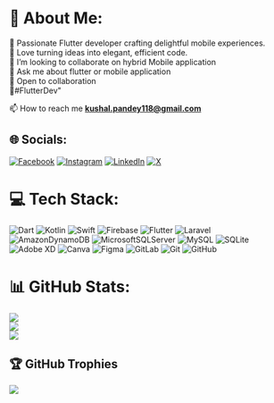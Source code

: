 # 💫 About Me:

🔭 Passionate Flutter developer crafting delightful mobile experiences.<br> 💙 Love turning ideas into elegant, efficient code.<br>👯 I’m looking to collaborate on hybrid Mobile application <br>💬 Ask me about flutter or mobile application <br> 🚀 Open to collaboration<br>🌟#FlutterDev"

📫 How to reach me **kushal.pandey118@gmail.com**

## 🌐 Socials:

[![Facebook](https://img.shields.io/badge/Facebook-%231877F2.svg?logo=Facebook&logoColor=white)](https://facebook.com/www.facebook.com/re.kushal) [![Instagram](https://img.shields.io/badge/Instagram-%23E4405F.svg?logo=Instagram&logoColor=white)](https://instagram.com/re.kushal) [![LinkedIn](https://img.shields.io/badge/LinkedIn-%230077B5.svg?logo=linkedin&logoColor=white)](https://linkedin.com/in/https://www.linkedin.com/in/kushal-pandey-9aa986202/) [![X](https://img.shields.io/badge/X-black.svg?logo=X&logoColor=white)](https://x.com/@KushalpandeyG)

# 💻 Tech Stack:

![Dart](https://img.shields.io/badge/dart-%230175C2.svg?style=for-the-badge&logo=dart&logoColor=white) ![Kotlin](https://img.shields.io/badge/kotlin-%237F52FF.svg?style=for-the-badge&logo=kotlin&logoColor=white) ![Swift](https://img.shields.io/badge/swift-F54A2A?style=for-the-badge&logo=swift&logoColor=white) ![Firebase](https://img.shields.io/badge/firebase-%23039BE5.svg?style=for-the-badge&logo=firebase) ![Flutter](https://img.shields.io/badge/Flutter-%2302569B.svg?style=for-the-badge&logo=Flutter&logoColor=white) ![Laravel](https://img.shields.io/badge/laravel-%23FF2D20.svg?style=for-the-badge&logo=laravel&logoColor=white) ![AmazonDynamoDB](https://img.shields.io/badge/Amazon%20DynamoDB-4053D6?style=for-the-badge&logo=Amazon%20DynamoDB&logoColor=white) ![MicrosoftSQLServer](https://img.shields.io/badge/Microsoft%20SQL%20Server-CC2927?style=for-the-badge&logo=microsoft%20sql%20server&logoColor=white) ![MySQL](https://img.shields.io/badge/mysql-4479A1.svg?style=for-the-badge&logo=mysql&logoColor=white) ![SQLite](https://img.shields.io/badge/sqlite-%2307405e.svg?style=for-the-badge&logo=sqlite&logoColor=white) ![Adobe XD](https://img.shields.io/badge/Adobe%20XD-470137?style=for-the-badge&logo=Adobe%20XD&logoColor=#FF61F6) ![Canva](https://img.shields.io/badge/Canva-%2300C4CC.svg?style=for-the-badge&logo=Canva&logoColor=white) ![Figma](https://img.shields.io/badge/figma-%23F24E1E.svg?style=for-the-badge&logo=figma&logoColor=white) ![GitLab](https://img.shields.io/badge/gitlab-%23181717.svg?style=for-the-badge&logo=gitlab&logoColor=white) ![Git](https://img.shields.io/badge/git-%23F05033.svg?style=for-the-badge&logo=git&logoColor=white) ![GitHub](https://img.shields.io/badge/github-%23121011.svg?style=for-the-badge&logo=github&logoColor=white)

# 📊 GitHub Stats:

![](https://github-readme-stats.vercel.app/api?username=pandeykushal&theme=dark&hide_border=false&include_all_commits=true&count_private=true)<br/>
![](https://github-readme-streak-stats.herokuapp.com/?user=pandeykushal&theme=dark&hide_border=false)<br/>
![](https://github-readme-stats.vercel.app/api/top-langs/?username=pandeykushal&theme=dark&hide_border=false&include_all_commits=true&count_private=true&layout=compact)

## 🏆 GitHub Trophies

![](https://github-profile-trophy.vercel.app/?username=pandeykushal&theme=radical&no-frame=false&no-bg=false&margin-w=4)
